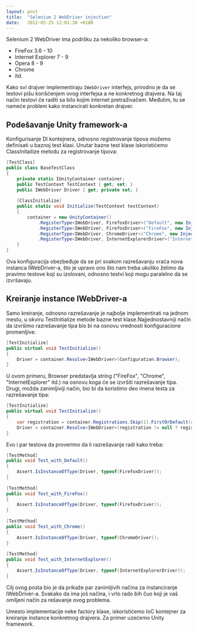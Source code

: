 ```yaml
---
layout: post
title:  "Selenium 2 WebDriver injection"
date:   2012-05-25 12:01:30 +0100
---
```


Selenium 2 WebDriver ima podršku za nekoliko browser-a:

- FireFox 3.6 - 10
- Internet Explorer 7 - 9
- Opera 8 - 9
- Chrome
- itd.

Kako svi drajver implementiraju `IWebDriver` interfejs, prirodno je da se testovi pišu korišćenjem ovog interfejsa a ne konkretnog drajvera. Na taj način testovi će raditi sa bilo kojim internet pretraživačem. Međutim, tu se nameće problem kako instancirati konkretan drajver.

## Podešavanje Unity framework-a

Konfigurisanje DI kontejnera, odnosno registrovanje tipova možemo definisati u baznoj test klasi. Unutar bazne test klase iskoristićemo ClassInitailize metodu za registrovanje tipova:

```csharp
[TestClass]
public class BaseTestClass
{
    private static IUnityContainer container;
    public TestContext TestContext { get; set; }
    public IWebDriver Driver { get; private set; }
 
    [ClassInitialize]
    public static void Initialize(TestContext testContext)
    {
        container = new UnityContainer()
            .RegisterType<IWebDriver, FirefoxDriver>("Default", new InjectionConstructor())
            .RegisterType<IWebDriver, FirefoxDriver>("FireFox", new InjectionConstructor())
            .RegisterType<IWebDriver, ChromeDriver>("Chrome", new InjectionConstructor())
            .RegisterType<IWebDriver, InternetExplorerDriver>("InternetExplorer", new InjectionConstructor());
    }
}
```

Ova konfiguracija obezbeđuje da se pri svakom razrešavanju vraća nova instanca IWebDriver-a, što je upravo ono što nam treba ukoliko želimo da pravimo testove koji su izolovani, odnosno testvi koji mogu paralelno da se izvršavaju.

## Kreiranje instance IWebDriver-a

Samo kreiranje, odnosno razrešavanje je najbolje implementirati na jednom mestu, u okviru TestInitialize metode bazne test klase.Najjednostavniji način da izvršimo razrešavanje tipa bio bi na osnovu vrednosti konfiguracione promenljive:

```csharp
[TestInitialize]
public virtual void TestInitialize()
{
    Driver = container.Resolve<IWebDriver>(Configuration.Browser);
}
```

U ovom primeru, Browser predstavlja string ("FireFox", "Chrome", "InternetExplorer" itd.) na osnovu koga će se izvršiti razrešavanje tipa. Drugi, možda zanimljiviji način, bio bi da koristimo deo imena testa za razrešavanje tipa:

```csharp
[TestInitialize]
public virtual void TestInitialize()
{
    var registration = container.Registrations.Skip(1).FirstOrDefault(r => TestContext.TestName.Contains(r.Name));
    Driver = container.Resolve<IWebDriver>(registration != null ? registration.Name : "Default");
}
```

Evo i par testova da proverimo da li razrešavanje radi kako treba:

```csharp
[TestMethod]
public void Test_with_Default()
{
    Assert.IsInstanceOfType(Driver, typeof(FirefoxDriver));
}
 
[TestMethod]
public void Test_with_FireFox()
{
    Assert.IsInstanceOfType(Driver, typeof(FirefoxDriver));
}
 
[TestMethod]
public void Test_with_Chrome()
{
    Assert.IsInstanceOfType(Driver, typeof(ChromeDriver));
}
 
[TestMethod]
public void Test_with_InternetExplorer()
{
    Assert.IsInstanceOfType(Driver, typeof(InternetExplorerDriver));
}
```

Cilj ovog posta bio je da prikaže par zanimljivih načina za instanciranje IWebDriver-a. Svakako da ima još načina, i vrlo rado bih čuo koji je vaš omiljeni način za rešavanje ovog problema.

Umesto implementacije neke factory klase, iskoristićemo IoC kontejner za kreiranje instance konkretnog drajvera. Za primer uzećemo Unity framework.
